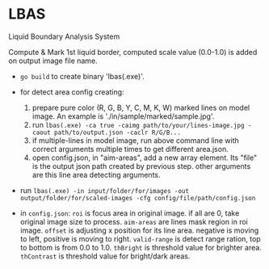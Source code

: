 # LBAS

Liquid Boundary Analysis System

Compute & Mark 1st liquid border, computed scale value (0.0-1.0) is added on output image file name.

* `go build` to create binary 'lbas(.exe)'.

* for detect area config creating:
   
   1. prepare pure color (R, G, B, Y, C, M, K, W) marked lines on model image. An example is './in/sample/marked/sample.jpg'.
   2. run `lbas(.exe) -ca true -caimg path/to/your/lines-image.jpg -caout path/to/output.json -caclr R/G/B...`
   3. if multiple-lines in model image, run above command line with correct arguments multiple times to get different area.json.
   4. open config.json, in "aim-areas", add a new array element. Its "file" is the output json path created by previous step. other arguments are this line area detecting arguments. 
  
* run `lbas(.exe) -in input/folder/for/images -out output/folder/for/scaled-images -cfg config/file/path/config.json`

* in `config.json`:
        `roi` is focus area in original image. if all are 0, take original image size to process.
        `aim-areas` are lines mask region in roi image.
        `offset` is adjusting x position for its line area. negative is moving to left, positive is moving to right.
        `valid-range` is detect range ration, top to bottom is from 0.0 to 1.0.
        `thBright` is threshold value for brighter area.
        `thContrast` is threshold value for bright/dark areas. 



